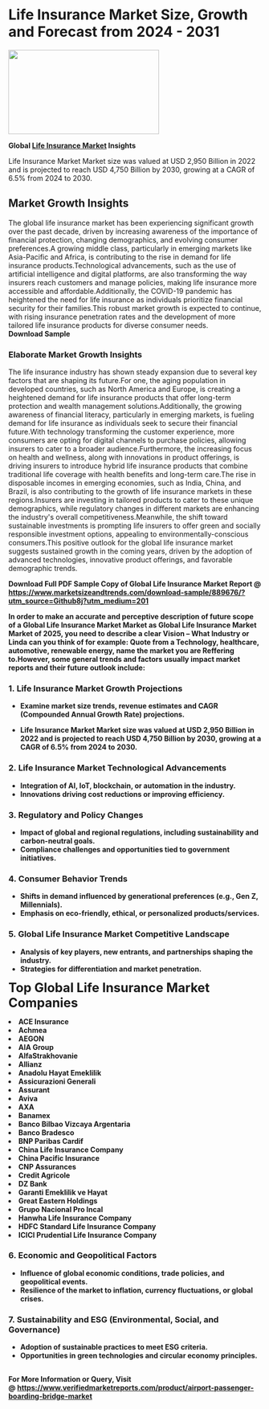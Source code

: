 <H1>Life Insurance Market Size, Growth and Forecast from 2024 - 2031</H1><img class="aligncenter size-medium wp-image-584254" src="https://thirdeyenews.in/wp-content/uploads/2024/09/Global-Market-Research-300x168.jpeg" alt="" width="300" height="168" /><p><strong>Global&nbsp;<a href="https://www.marketsizeandtrends.com/download-sample/889676/?utm_source=Github8j?utm_medium=201">Life Insurance Market</a> Insights</strong></p><p>Life Insurance Market Market size was valued at USD 2,950 Billion in 2022 and is projected to reach USD 4,750 Billion by 2030, growing at a CAGR of 6.5% from 2024 to 2030.</p><p><h2>Market Growth Insights</h2> <p>The global life insurance market has been experiencing significant growth over the past decade, driven by increasing awareness of the importance of financial protection, changing demographics, and evolving consumer preferences.A growing middle class, particularly in emerging markets like Asia-Pacific and Africa, is contributing to the rise in demand for life insurance products.Technological advancements, such as the use of artificial intelligence and digital platforms, are also transforming the way insurers reach customers and manage policies, making life insurance more accessible and affordable.Additionally, the COVID-19 pandemic has heightened the need for life insurance as individuals prioritize financial security for their families.This robust market growth is expected to continue, with rising insurance penetration rates and the development of more tailored life insurance products for diverse consumer needs.<br> <strong>Download Sample</strong> </p> <h3>Elaborate Market Growth Insights</h3> <p>The life insurance industry has shown steady expansion due to several key factors that are shaping its future.For one, the aging population in developed countries, such as North America and Europe, is creating a heightened demand for life insurance products that offer long-term protection and wealth management solutions.Additionally, the growing awareness of financial literacy, particularly in emerging markets, is fueling demand for life insurance as individuals seek to secure their financial future.With technology transforming the customer experience, more consumers are opting for digital channels to purchase policies, allowing insurers to cater to a broader audience.Furthermore, the increasing focus on health and wellness, along with innovations in product offerings, is driving insurers to introduce hybrid life insurance products that combine traditional life coverage with health benefits and long-term care.The rise in disposable incomes in emerging economies, such as India, China, and Brazil, is also contributing to the growth of life insurance markets in these regions.Insurers are investing in tailored products to cater to these unique demographics, while regulatory changes in different markets are enhancing the industry's overall competitiveness.Meanwhile, the shift toward sustainable investments is prompting life insurers to offer green and socially responsible investment options, appealing to environmentally-conscious consumers.This positive outlook for the global life insurance market suggests sustained growth in the coming years, driven by the adoption of advanced technologies, innovative product offerings, and favorable demographic trends.<br><strong></p><p><span class=""><strong>Download Full PDF Sample Copy of Global Life Insurance Market Report</strong> @ <a href="https://www.marketsizeandtrends.com/download-sample/889676/?utm_source=Github8j?utm_medium=201" target="_blank">https://www.marketsizeandtrends.com/download-sample/889676/?utm_source=Github8j?utm_medium=201</a></span></p><p>In order to make an accurate and perceptive description of future scope of a Global&nbsp;Life Insurance Market Market as Global&nbsp;Life Insurance Market Market of 2025, you need to describe a clear Vision &ndash; What Industry or Linda can you think of for example: Quote from a Technology, healthcare, automotive, renewable energy, name the market you are Reffering to.However, some general trends and factors usually impact market reports and their future outlook include:</p><h3>1.&nbsp;<strong>Life Insurance Market Growth Projections</strong></h3><ul><li>Examine market size trends, revenue estimates and CAGR (Compounded Annual Growth Rate) projections.</li><li><p>Life Insurance Market Market size was valued at USD 2,950 Billion in 2022 and is projected to reach USD 4,750 Billion by 2030, growing at a CAGR of 6.5% from 2024 to 2030.</p></li></ul><h3>2.&nbsp;<strong>Life Insurance Market Technological Advancements</strong></h3><ul><li>Integration of AI, IoT, blockchain, or automation in the industry.</li><li>Innovations driving cost reductions or improving efficiency.</li></ul><h3>3.&nbsp;<strong>Regulatory and Policy Changes</strong></h3><ul><li>Impact of global and regional regulations, including sustainability and carbon-neutral goals.</li><li>Compliance challenges and opportunities tied to government initiatives.</li></ul><h3>4.&nbsp;<strong>Consumer Behavior Trends</strong></h3><ul><li>Shifts in demand influenced by generational preferences (e.g., Gen Z, Millennials).</li><li>Emphasis on eco-friendly, ethical, or personalized products/services.</li></ul><h3>5.&nbsp;<strong>Global Life Insurance Market Competitive Landscape</strong></h3><ul><li>Analysis of key players, new entrants, and partnerships shaping the industry.</li><li>Strategies for differentiation and market penetration.</li></ul><p data-pm-slice="1 1 []"><span style="color: inherit; font-family: inherit; font-size: 25px;">Top Global Life Insurance Market Companies</span></p><div class="" data-test-id=""><p><li>ACE Insurance</li><li> Achmea</li><li> AEGON</li><li> AIA Group</li><li> AlfaStrakhovanie</li><li> Allianz</li><li> Anadolu Hayat Emeklilik</li><li> Assicurazioni Generali</li><li> Assurant</li><li> Aviva</li><li> AXA</li><li> Banamex</li><li> Banco Bilbao Vizcaya Argentaria</li><li> Banco Bradesco</li><li> BNP Paribas Cardif</li><li> China Life Insurance Company</li><li> China Pacific Insurance</li><li> CNP Assurances</li><li> Credit Agricole</li><li> DZ Bank</li><li> Garanti Emeklilik ve Hayat</li><li> Great Eastern Holdings</li><li> Grupo Nacional Pro Incal</li><li> Hanwha Life Insurance Company</li><li> HDFC Standard Life Insurance Company</li><li> ICICI Prudential Life Insurance Company</li></p></div><h3>6.&nbsp;<strong>Economic and Geopolitical Factors</strong></h3><ul><li>Influence of global economic conditions, trade policies, and geopolitical events.</li><li>Resilience of the market to inflation, currency fluctuations, or global crises.</li></ul><h3>7.&nbsp;<strong>Sustainability and ESG (Environmental, Social, and Governance)</strong></h3><ul><li>Adoption of sustainable practices to meet ESG criteria.</li><li>Opportunities in green technologies and circular economy principles.</li></ul><h2><strong style="font-size: 14px;">For More Information or Query, Visit @&nbsp;</strong><a style="background-color: #ffffff; font-size: 14px;" href="https://www.marketsizeandtrends.com/report/life-insurance-market-/" target="_blank">https://www.verifiedmarketreports.com/product/airport-passenger-boarding-bridge-market</a></h2>